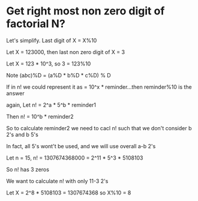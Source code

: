 # Get right most non zero digit of factorial N?

Let's simplify. Last digit of X = X%10

Let X = 123000, then last non zero digit of X = 3

Let X = 123 * 10^3, so 3 = 123%10

Note (a*b*c)%D = (a%D * b%D * c%D) % D

If in n! we could represent it as = 10^x * reminder...then reminder%10 is the answer

again, Let n! = 2^a * 5^b * reminder1

Then	n! = 10^b * reminder2

So to calculate reminder2 we need to cacl n! such that we don't consider b 2's and b 5's

In fact, all 5's wont't be used, and we will use overall a-b 2's

Let n = 15, n! = 1307674368000 = 2^11 * 5^3 * 5108103

So n! has 3 zeros

We want to calculate n! with only 11-3 2's

Let X = 2^8 * 5108103 = 1307674368		so X%10 = 8

